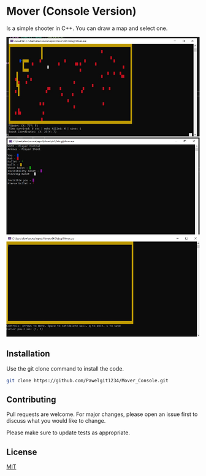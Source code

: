 # Mover (Console Version)
Is a simple shooter in C++. You can draw a map and select one. 

![Alt text](img/img1.jpg)
![Alt text](img/img2.jpg)
![Alt text](img/img3.jpg)

## Installation
Use the git clone command to install the code.

```bash
git clone https://github.com/Pawelgit1234/Mover_Console.git
```

## Contributing

Pull requests are welcome. For major changes, please open an issue first
to discuss what you would like to change.

Please make sure to update tests as appropriate.

## License

[MIT](https://choosealicense.com/licenses/mit/)
